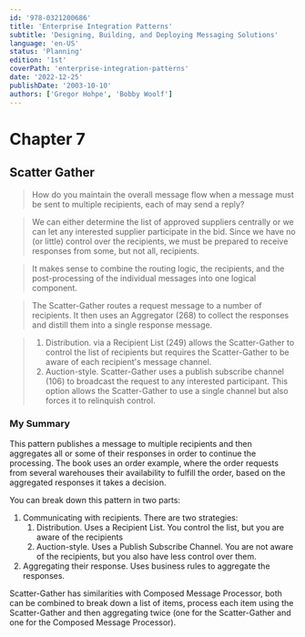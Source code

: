 ```yaml
---
id: '978-0321200686'
title: 'Enterprise Integration Patterns'
subtitle: 'Designing, Building, and Deploying Messaging Solutions'
language: 'en-US'
status: 'Planning'
edition: '1st'
coverPath: 'enterprise-integration-patterns'
date: '2022-12-25'
publishDate: '2003-10-10'
authors: ['Gregor Hohpe', 'Bobby Woolf']
---
```


# Chapter 7

## Scatter Gather

> How do you maintain the overall message flow when a message must be sent to multiple recipients, each of may send a reply?

> We can either determine the list of approved suppliers centrally or we can let any interested supplier participate in the bid. Since we have no (or little) control over the recipients, we must be prepared to receive responses from some, but not all, recipients.

> It makes sense to combine the routing logic, the recipients, and the post-processing of the individual messages into one logical component.

> The Scatter-Gather routes a request message to a number of recipients. It then uses an Aggregator (268) to collect the responses and distill them into a single response message.

> 1. Distribution. via a Recipient List (249) allows the Scatter-Gather to control the list of recipients but requires the Scatter-Gather to be aware of each recipient's message channel.
> 2. Auction-style. Scatter-Gather uses a publish subscribe channel (106) to broadcast the request to any interested participant. This option allows the Scatter-Gather to use a single channel but also forces it to relinquish control.

### My Summary

This pattern publishes a message to multiple recipients and then aggregates all or some of their responses in order to continue the processing. The book uses an order example, where the order requests from several warehouses their availability to fulfill the order, based on the aggregated responses it takes a decision.

You can break down this pattern in two parts:

1. Communicating with recipients. There are two strategies:
   1. Distribution. Uses a Recipient List. You control the list, but you are aware of the recipients
   2. Auction-style. Uses a Publish Subscribe Channel. You are not aware of the recipients, but you also have less control over them. 
2. Aggregating their response. Uses business rules to aggregate the responses.

Scatter-Gather has similarities with Composed Message Processor, both can be combined to break down a list of items, process each item using the Scatter-Gather and then aggregating twice (one for the Scatter-Gather and one for the Composed Message Processor).





